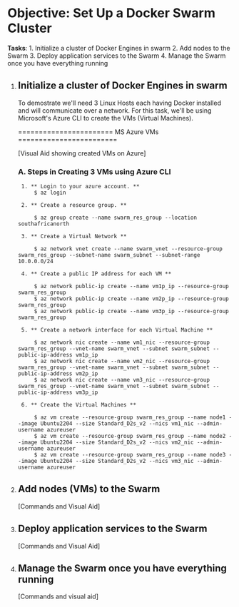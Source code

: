 # Objective: Set Up a Docker Swarm Cluster

**Tasks**:
    1. Initialize a cluster of Docker Engines in swarm
    2. Add nodes to the Swarm
    3. Deploy application services to the Swarm
    4. Manage the Swarm once you have everything running

1. ## Initialize a cluster of Docker Engines in swarm

    To demostrate we'll need 3 Linux Hosts each having Docker installed and will communicate over a network. For this task, we'll be using Microsoft's Azure CLI to create the VMs (Virtual Machines).

    ======================= MS Azure VMs ======================== 

    [Visual Aid showing created VMs on Azure]
    ### A. Steps in Creating 3 VMs using Azure CLI

        1. ** Login to your azure account. **
            $ az login
        
        2. ** Create a resource group. **
    
            $ az group create --name swarm_res_group --location southafricanorth

        3. ** Create a Virtual Network **

            $ az network vnet create --name swarm_vnet --resource-group swarm_res_group --subnet-name swarm_subnet --subnet-range 10.0.0.0/24
        
        4. ** Create a public IP address for each VM **

            $ az network public-ip create --name vm1p_ip --resource-group swarm_res_group
            $ az network public-ip create --name vm2p_ip --resource-group swarm_res_group
            $ az network public-ip create --name vm3p_ip --resource-group swarm_res_group

        5. ** Create a network interface for each Virtual Machine **

            $ az network nic create --name vm1_nic --resource-group swarm_res_group --vnet-name swarm_vnet --subnet swarm_subnet --public-ip-address vm1p_ip
            $ az network nic create --name vm2_nic --resource-group swarm_res_group --vnet-name swarm_vnet --subnet swarm_subnet --public-ip-address vm2p_ip
            $ az network nic create --name vm3_nic --resource-group swarm_res_group --vnet-name swarm_vnet --subnet swarm_subnet --public-ip-address vm3p_ip
        
        6. ** Create the Virtual Machines **

            $ az vm create --resource-group swarm_res_group --name node1 --image Ubuntu2204 --size Standard_D2s_v2 --nics vm1_nic --admin-username azureuser
            $ az vm create --resource-group swarm_res_group --name node2 --image Ubuntu2204 --size Standard_D2s_v2 --nics vm2_nic --admin-username azureuser
            $ az vm create --resource-group swarm_res_group --name node3 --image Ubuntu2204 --size Standard_D2s_v2 --nics vm3_nic --admin-username azureuser

2. ## Add nodes (VMs) to the Swarm

    [Commands and Visual Aid]

3. ## Deploy application services to the Swarm

    [Commands and Visual Aid]


4. ## Manage the Swarm once you have everything running

    [Commands and visual aid]